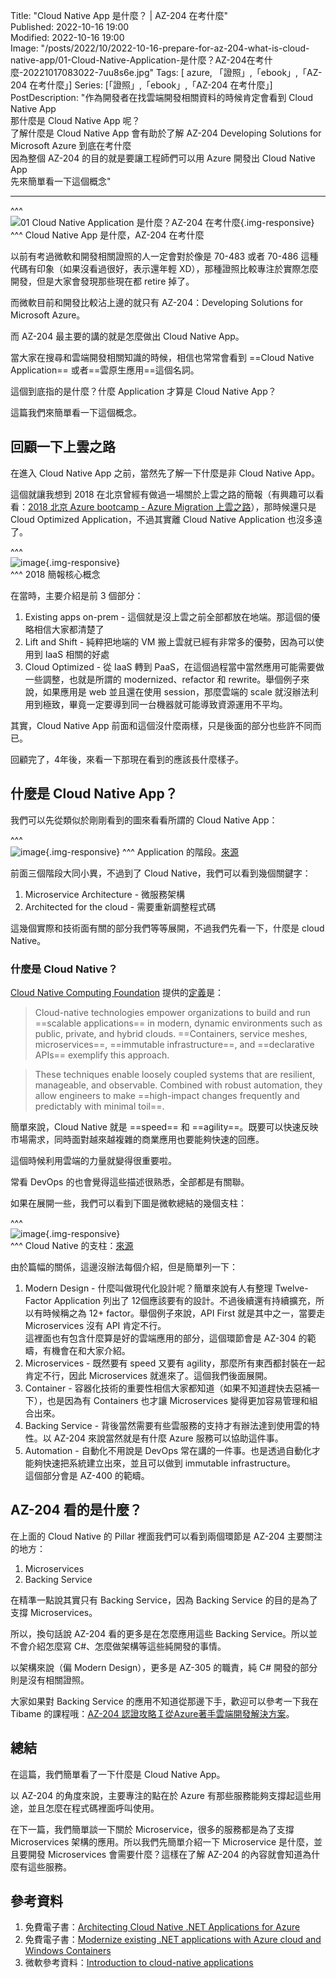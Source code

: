 Title: "Cloud Native App 是什麼？ | AZ-204 在考什麼"  
Published: 2022-10-16 19:00  
Modified: 2022-10-16 19:00  
Image: "/posts/2022/10/2022-10-16-prepare-for-az-204-what-is-cloud-native-app/01-Cloud-Native-Application-是什麼？AZ-204在考什麼-20221017083022-7uu8s6e.jpg"
Tags: [ azure, 「證照」,「ebook」,「AZ-204 在考什麼」]
Series: [「證照」,「ebook」,「AZ-204 在考什麼」]
PostDescription: "作為開發者在找雲端開發相關資料的時候肯定會看到 Cloud Native App  
那什麼是 Cloud Native App 呢？  
了解什麼是 Cloud Native App 會有助於了解 AZ-204 Developing Solutions for Microsoft Azure 到底在考什麼  
因為整個 AZ-204 的目的就是要讓工程師們可以用 Azure 開發出 Cloud Native App  
先來簡單看一下這個概念"

---

^^^  
​![01 Cloud Native Application 是什麼？AZ-204 在考什麼](/posts/2022/10/2022-10-16-prepare-for-az-204-what-is-cloud-native-app/01-Cloud-Native-Application-是什麼？AZ-204在考什麼-20221017083022-7uu8s6e.jpg){.img-responsive}    
^^^ Cloud Native App 是什麼，AZ-204 在考什麼

以前有考過微軟和開發相關證照的人一定會對於像是 70-483 或者 70-486 這種代碼有印象（如果沒看過很好，表示還年輕 XD），那種證照比較專注於實際怎麼開發，但是大家會發現那些現在都 retire 掉了。

而微軟目前和開發比較沾上邊的就只有 AZ-204：Developing Solutions for Microsoft Azure。

而 AZ-204 最主要的講的就是怎麼做出 Cloud Native App。

當大家在搜尋和雲端開發相關知識的時候，相信也常常會看到 ==Cloud Native Application== 或者==雲原生應用==這個名詞。

這個到底指的是什麼？什麼 Application 才算是 Cloud Native App？

這篇我們來簡單看一下這個概念。

<!--more-->

## 回顧一下上雲之路

在進入 Cloud Native App 之前，當然先了解一下什麼是非 Cloud Native App。

這個就讓我想到 2018 在北京曾經有做過一場關於上雲之路的簡報（有興趣可以看看：[2018 北京 Azure bootcamp - Azure Migration 上雲之路](/posts/2018/04/review-stud420180421-beijing-azure-bootcamp-azure-migration)），那時候還只是 Cloud Optimized Application，不過其實離 Cloud Native Application 也沒多遠了。

^^^  
​![image](/posts/2022/10/2022-10-16-prepare-for-az-204-what-is-cloud-native-app/image-20221016172630-nz6xm6k.png "2018 核心概念"){.img-responsive}    
^^^ 2018 簡報核心概念

在當時，主要介紹是前 3 個部分：

1. Existing apps on-prem  - 這個就是沒上雲之前全部都放在地端。那這個的優略相信大家都清楚了
2. Lift and Shift - 純粹把地端的 VM 搬上雲就已經有非常多的優勢，因為可以使用到 IaaS 相關的好處
3. Cloud Optimized - 從 IaaS 轉到 PaaS，在這個過程當中當然應用可能需要做一些調整，也就是所謂的 modernized、refactor 和 rewrite。舉個例子來說，如果應用是 web 並且還在使用 session，那麼雲端的 scale 就沒辦法利用到極致，畢竟一定要導到同一台機器就可能導致資源運用不平均。

其實，Cloud Native App 前面和這個沒什麼兩樣，只是後面的部分也些許不同而已。

回顧完了，4年後，來看一下那現在看到的應該長什麼樣子。

## 什麼是 Cloud Native App？

我們可以先從類似於剛剛看到的圖來看看所謂的 Cloud Native App：

^^^  
​![image](/posts/2022/10/2022-10-16-prepare-for-az-204-what-is-cloud-native-app/image-20221016173619-9zdq6zk.png "Application 的階段。來源：https://learn.microsoft.com/en-us/dotnet/architecture/modernize-with-azure-containers/modernize-existing-apps-to-cloud-optimized/what-about-cloud-native-applications?WT.mc_id=AZ-MVP-5003856"){.img-responsive}    
^^^ Application 的階段。[來源](https://learn.microsoft.com/en-us/dotnet/architecture/modernize-with-azure-containers/modernize-existing-apps-to-cloud-optimized/what-about-cloud-native-applications?WT.mc_id=AZ-MVP-5003856)

前面三個階段大同小異，不過到了 Cloud Native，我們可以看到幾個關鍵字：

1. Microservice Architecture - 微服務架構
2. Architected for the cloud - 需要重新調整程式碼

這幾個實際和技術面有關的部分我們等等展開，不過我們先看一下，什麼是 cloud Native。

### 什麼是 Cloud Native？

[Cloud Native Computing Foundation](https://www.cncf.io/) 提供的[定義](https://github.com/cncf/foundation/blob/main/charter.md)是：

> Cloud-native technologies empower organizations to build and run ==scalable applications== in modern, dynamic environments such as public, private, and hybrid clouds. ==Containers, service meshes, microservices==, ==immutable infrastructure==, and ==declarative APIs== exemplify this approach.
>

> These techniques enable loosely coupled systems that are resilient, manageable, and observable. Combined with robust automation, they allow engineers to make ==high-impact changes frequently and predictably with minimal toil==.
>

簡單來說，Cloud Native 就是 ==speed== 和 ==agility==。既要可以快速反映市場需求，同時面對越來越複雜的商業應用也要能夠快速的回應。

這個時候利用雲端的力量就變得很重要啦。

常看 DevOps 的也會覺得這些描述很熟悉，全部都是有關聯。

如果在展開一些，我們可以看到下圖是微軟總結的幾個支柱：

^^^  
​![image](/posts/2022/10/2022-10-16-prepare-for-az-204-what-is-cloud-native-app/image-20221016180218-kzc47p0.png "Cloud Native 的支柱：[來源](https://learn.microsoft.com/en-us/dotnet/architecture/cloud-native/definition?WT.mc_id=AZ-MVP-5003856)"){.img-responsive}    
^^^ Cloud Native 的支柱：[來源](https://learn.microsoft.com/en-us/dotnet/architecture/cloud-native/definition?WT.mc_id=AZ-MVP-5003856)

由於篇幅的關係，這邊沒辦法每個介紹，但是簡單列一下：

1. Modern Design - 什麼叫做現代化設計呢？簡單來說有人有整理 Twelve-Factor Application 列出了 12個應該要有的設計。不過後續還有持續擴充，所以有時候稱之為 12+ factor。舉個例子來說，API First 就是其中之一，當要走 Microservices 沒有 API 肯定不行。  
    這裡面也有包含什麼算是好的雲端應用的部分，這個環節會是 AZ-304 的範疇，有機會在和大家介紹。
2. Microservices - 既然要有 speed 又要有 agility，那麼所有東西都封裝在一起肯定不行，因此 Microservices 就進來了。這個我們後面展開。
3. Container - 容器化技術的重要性相信大家都知道（如果不知道趕快去惡補一下），也是因為有 Containers 也才讓 Microservices 變得更加容易管理和組合出來。
4. Backing Service - 背後當然需要有些雲服務的支持才有辦法達到使用雲的特性。以 AZ-204 來說當然就是有什麼 Azure 服務可以協助這件事。
5. Automation - 自動化不用說是 DevOps 常在講的一件事。也是透過自動化才能夠快速把系統建立出來，並且可以做到 immutable infrastructure。  
    這個部分會是 AZ-400 的範疇。

## AZ-204 看的是什麼？

在上面的 Cloud Native 的 Pillar 裡面我們可以看到兩個環節是 AZ-204 主要關注的地方：

1. Microservices
2. Backing Service

在精準一點說其實只有 Backing Service，因為 Backing Service 的目的是為了支撐 Microservices。

所以，換句話說 AZ-204 看的更多是在怎麼應用這些 Backing Service。所以並不會介紹怎麼寫 C#、怎麼做架構等這些純開發的事情。

以架構來說（偏 Modern Design），更多是 AZ-305 的職責，純 C# 開發的部分則是沒有相關證照。

大家如果對 Backing Service 的應用不知道從那邊下手，歡迎可以參考一下我在 Tibame 的課程哦：[AZ-204 認證攻略Ｉ從Azure著手雲端開發解決方案](https://www.tibame.com/course/3327)。

## 總結

在這篇，我們簡單看了一下什麼是 Cloud Native App。

以 AZ-204 的角度來說，主要專注的點在於 Azure 有那些服務能夠支撐起這些用途，並且怎麼在程式碼裡面呼叫使用。

在下一篇，我們簡單談一下關於 Microservice，很多的服務都是為了支撐 Microservices 架構的應用。所以我們先簡單介紹一下 Microservice 是什麼，並且要開發 Microservices 會需要什麼？這樣在了解 AZ-204 的內容就會知道為什麼有這些服務。

## 參考資料

1. 免費電子書：[Architecting Cloud Native .NET Applications for Azure](https://dotnet.microsoft.com/download/e-book/cloud-native-azure/pdf?WT.mc_id=AZ-MVP-5003856)
2. 免費電子書：[Modernize existing .NET applications with Azure cloud and Windows Containers](https://learn.microsoft.com/en-us/dotnet/architecture/modernize-with-azure-containers/?WT.mc_id=AZ-MVP-5003856)
3. 微軟參考資料：[Introduction to cloud-native applications](https://learn.microsoft.com/en-us/dotnet/architecture/cloud-native/introduction?WT.mc_id=AZ-MVP-5003856)
